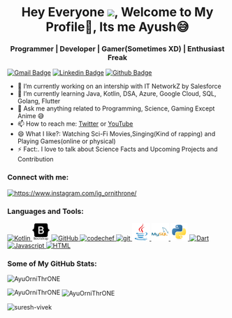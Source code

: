 <h1 align="center">Hey Everyone <a target="_blank" rel="noopener noreferrer nofollow" href="https://camo.githubusercontent.com/e8e7b06ecf583bc040eb60e44eb5b8e0ecc5421320a92929ce21522dbc34c891/68747470733a2f2f6d656469612e67697068792e636f6d2f6d656469612f6876524a434c467a6361737252346961377a2f67697068792e676966" data-target="animated-image.originalLink"><img src="https://camo.githubusercontent.com/e8e7b06ecf583bc040eb60e44eb5b8e0ecc5421320a92929ce21522dbc34c891/68747470733a2f2f6d656469612e67697068792e636f6d2f6d656469612f6876524a434c467a6361737252346961377a2f67697068792e676966" data-canonical-src="https://media.giphy.com/media/hvRJCLFzcasrR4ia7z/giphy.gif" style="max-width: 100%; display: inline-block;" data-target="animated-image.originalImage"></a>, Welcome to My Profile🤝, Its me Ayush😅</h1>

<h3 align="center">Programmer | Developer | Gamer(Sometimes XD) | Enthusiast Freak</h3>

[![Gmail Badge](https://img.shields.io/badge/-ayushprakashthaware@gmail.com-c14438?style=flat&logo=Gmail&logoColor=white&link=mailto:ayushprakashthaware@gmail.com)](https://mail.google.com/mail/u/0/?tab=rm&ogbl=#inbox?compose=GTvVlcSGMTDtgcwKxqKZBkkClcTbzLjkXBtrtbMLsqVWbJdTGBVtpXnTljHldVjsBNmKkFVWsnPTr) 
[![Linkedin Badge](https://img.shields.io/badge/-Ayush_Thaware-0072b1?style=flat&logo=Linkedin&logoColor=white&link=https://www.linkedin.com/in/ayush-thaware-00a015204/)](https://www.linkedin.com/in/ayush-thaware-00a015204/)
[![Github Badge](https://img.shields.io/badge/-AyuOrniThrONE-grey?style=flat&logo=github&logoColor=white&link=https://github.com/AyuOrniThrONE)](https://github.com/AyuOrniThrONE)   

- 🔭 I’m currently working on an intership with IT NetworkZ by Salesforce
- 🌱 I’m currently learning Java, Kotlin, DSA, Azure, Google Cloud, SQL, Golang, Flutter
- 💬 Ask me anything related to Programming, Science, Gaming Except Anime 😅
- 📫 How to reach me: [Twitter](https://twitter.com/Ayush31193239) or [YouTube](https://www.youtube.com/channel/UCp1DzCRS59iFsbNw6GkCYMw)
- 😄 What I like?: Watching Sci-Fi Movies,Singing(Kind of rapping) and Playing Games(online or physical)
- ⚡ Fact:. I love to talk about Science Facts and Upcoming Projects and Contribution
<h3 align="left">Connect with me:</h3>
<p align="left">
<a href="https://www.instagram.com/ig_ornithrone/" target="blank"><img align="center" src="https://raw.githubusercontent.com/rahuldkjain/github-profile-readme-generator/master/src/images/icons/Social/instagram.svg" alt="https://www.instagram.com/ig_ornithrone/" height="30" width="40" /></a>
</p>

<h3 align="left">Languages and Tools:</h3>
<p align="left"> <a href="https://kotlinlang.org/" target="_blank"> <img src="https://pbs.twimg.com/profile_images/1399329694340747271/T5fbWxtN_400x400.png" alt="Kotlin" width="40" height="40"/> </a> <a href="https://getbootstrap.com" target="_blank"> <img src="https://raw.githubusercontent.com/devicons/devicon/master/icons/bootstrap/bootstrap-plain-wordmark.svg" alt="bootstrap" width="40" height="40"/> </a> <a href="https://github.com/" target="_blank"> <img src="https://github.githubassets.com/images/modules/logos_page/GitHub-Mark.png" alt="GitHub" width="40" height="40"/> </a> <a href="https://www.codechef.com/" target="_blank"> <img src="https://cdn.codechef.com/images/cc-logo-sd.svg" alt="codechef" width="40" height="40"/> </a> <a href="https://git-scm.com/" target="_blank"> <img src="https://www.vectorlogo.zone/logos/git-scm/git-scm-icon.svg" alt="git" width="40" height="40"/> </a><a href="https://www.java.com" target="_blank"> <img src="https://raw.githubusercontent.com/devicons/devicon/master/icons/java/java-original.svg" alt="java" width="40" height="40"/> </a><a href="https://www.mysql.com/" target="_blank"> <img src="https://raw.githubusercontent.com/devicons/devicon/master/icons/mysql/mysql-original-wordmark.svg" alt="mysql" width="40" height="40"/> </a> <a href="https://www.python.org" target="_blank"> <img src="https://raw.githubusercontent.com/devicons/devicon/master/icons/python/python-original.svg" alt="python" width="40" height="40"/> </a> <a href="https://dart.dev/" target="_blank"> <img src="https://www.kindpng.com/picc/m/176-1766554_dart-programming-language-logo-hd-png-download.png" alt="Dart" width="40" height="40"/> </a> <a href="https://www.javascript.com" target="_blank"> <img src="https://upload.wikimedia.org/wikipedia/commons/thumb/9/99/Unofficial_JavaScript_logo_2.svg/480px-Unofficial_JavaScript_logo_2.svg.png" alt="Javascript" width="40" height="40"/> </a> <a href="https://html.com" target="_blank"> <img src="https://upload.wikimedia.org/wikipedia/commons/thumb/6/61/HTML5_logo_and_wordmark.svg/1200px-HTML5_logo_and_wordmark.svg.png" alt="HTML" width="40" height="40"/> </a> </p>


<h3 align="left">Some of My GitHub Stats:</h3>
<p align="left"> <img src="https://komarev.com/ghpvc/?username=AyuOrinThrONE&label=Profile%20views&color=0e75b6&style=flat" alt="AyuOrniThrONE" /></p> 
<p><img align="left" src="https://github-readme-stats.vercel.app/api/top-langs?username=AyuOrniThrONE&show_icons=true&locale=en&layout=compact" alt="AyuOrniThrONE" /></p>
<p>&nbsp;<img align="center" src="https://github-readme-stats.vercel.app/api?username=AyuOrniThrONE&show_icons=true&locale=en" alt="AyuOrniThrONE" /></p>
<p><img align="center" src="https://github-readme-streak-stats.herokuapp.com/?user=AyuOrniThrONE&" alt="suresh-vivek" /></p>

